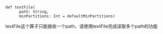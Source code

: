 ```
def textFile(
      path: String,
      minPartitions: Int = defaultMinPartitions)
```

textFile这个算子只能接收一个path，请使用textFile完成读取多个path的功能
      
      